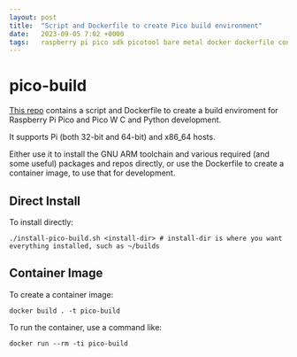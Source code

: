 ```yaml
---
layout: post
title:  "Script and Dockerfile to create Pico build environment"
date:   2023-09-05 7:02 +0000
tags:   raspberry pi pico sdk picotool bare metal docker dockerfile container
---
```


# pico-build

[This repo](https://github.com/piersfinlayson/pico-build) contains a script and Dockerfile to create a build enviroment for Raspberry Pi Pico and Pico W C and Python development.

It supports Pi (both 32-bit and 64-bit) and x86_64 hosts.

Either use it to install the GNU ARM toolchain and various required (and some useful) packages and repos directly, or use the Dockerfile to create a container image, to use that for development.

## Direct Install

To install directly:

```
./install-pico-build.sh <install-dir> # install-dir is where you want everything installed, such as ~/builds
```

## Container Image

To create a container image:

```
docker build . -t pico-build
```

To run the container, use a command like:

```
docker run --rm -ti pico-build
```
